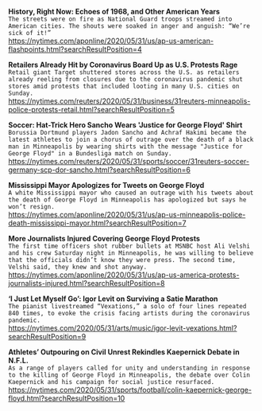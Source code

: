 **History, Right Now: Echoes of 1968, and Other American Years**\
`The streets were on fire as National Guard troops streamed into American cities. The shouts were soaked in anger and anguish: “We’re sick of it!”`\
https://nytimes.com/aponline/2020/05/31/us/ap-us-american-flashpoints.html?searchResultPosition=4

**Retailers Already Hit by Coronavirus Board Up as U.S. Protests Rage**\
`Retail giant Target shuttered stores across the U.S. as retailers already reeling from closures due to the coronavirus pandemic shut stores amid protests that included looting in many U.S. cities on Sunday. `\
https://nytimes.com/reuters/2020/05/31/business/31reuters-minneapolis-police-protests-retail.html?searchResultPosition=5

**Soccer: Hat-Trick Hero Sancho Wears 'Justice for George Floyd' Shirt**\
`Borussia Dortmund players Jadon Sancho and Achraf Hakimi became the latest athletes to join a chorus of outrage over the death of a black man in Minneapolis by wearing shirts with the message "Justice for George Floyd" in a Bundesliga match on Sunday.`\
https://nytimes.com/reuters/2020/05/31/sports/soccer/31reuters-soccer-germany-scp-dor-sancho.html?searchResultPosition=6

**Mississippi Mayor Apologizes for Tweets on George Floyd**\
`A white Mississippi mayor who caused an outrage with his tweets about the death of George Floyd in Minneapolis has apologized but says he won’t resign.`\
https://nytimes.com/aponline/2020/05/31/us/ap-us-minneapolis-police-death-mississippi-mayor.html?searchResultPosition=7

**More Journalists Injured Covering George Floyd Protests**\
`The first time officers shot rubber bullets at MSNBC host Ali Velshi and his crew Saturday night in Minneapolis, he was willing to believe that the officials didn’t know they were press. The second time, Velshi said, they knew and shot anyway. `\
https://nytimes.com/aponline/2020/05/31/us/ap-us-america-protests-journalists-injured.html?searchResultPosition=8

**‘I Just Let Myself Go’: Igor Levit on Surviving a Satie Marathon**\
`The pianist livestreamed “Vexations,” a solo of four lines repeated 840 times, to evoke the crisis facing artists during the coronavirus pandemic.`\
https://nytimes.com/2020/05/31/arts/music/igor-levit-vexations.html?searchResultPosition=9

**Athletes’ Outpouring on Civil Unrest Rekindles Kaepernick Debate in N.F.L.**\
`As a range of players called for unity and understanding in response to the killing of George Floyd in Minneapolis, the debate over Colin Kaepernick and his campaign for social justice resurfaced.`\
https://nytimes.com/2020/05/31/sports/football/colin-kaepernick-george-floyd.html?searchResultPosition=10

